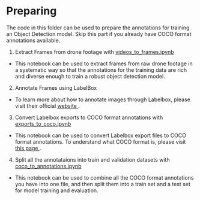 # Preparing

The code in this folder can be used to prepare the annotations for training an Object Detection model. Skip this part if you already have COCO format annotations available.

1. Extract Frames from drone footage with [videos_to_frames.ipynb](videos_to_frames.ipynb)

- This notebook can be used to extract frames from raw drone footage in a systematic way so that the annotations for the training data are rich and diverse enough to train a robust object detection model.

2. Annotate Frames using LabelBox

-  To learn more about how to annotate images through Labelbox, please visit their official <a href="https://labelbox.com/product/annotate/"> website </a>.  

3. Convert Labelbox exports to COCO format annotations with [exports_to_coco.ipynb](exports_to_coco.ipynb)

- This notebook can be used to convert Labelbox export files to COCO format annotations. To understand what COCO format is, please visit  <a href="https://cocodataset.org/#format-data">  this page </a>.

4. Split all the annotataions into train and validation datasets with [coco_to_annotations.ipynb](coco_to_annotations.ipynb)

- This notebook can be used to combine all the COCO format annotations you have into one file, and then split them into a train set and a test set for model training and evaluation.
